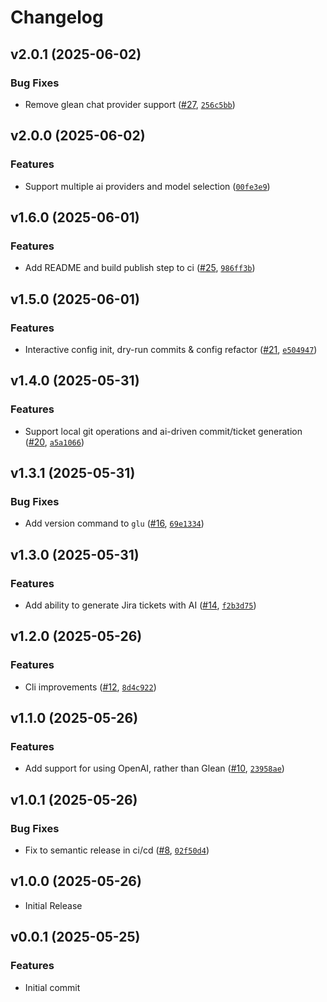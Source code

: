 # Changelog

<!-- version list -->

## v2.0.1 (2025-06-02)

### Bug Fixes

- Remove glean chat provider support ([#27](https://github.com/BrightNight-Energy/glu/pull/27),
  [`256c5bb`](https://github.com/BrightNight-Energy/glu/commit/256c5bb0d5e5415da9e0e674b0af371a3f61e150))


## v2.0.0 (2025-06-02)

### Features

- Support multiple ai providers and model selection
  ([`00fe3e9`](https://github.com/BrightNight-Energy/glu/commit/00fe3e94abeb2edb7450b800034dc23efa74ee63))


## v1.6.0 (2025-06-01)

### Features

- Add README and build publish step to ci ([#25](https://github.com/BrightNight-Energy/glu/pull/25),
  [`986ff3b`](https://github.com/BrightNight-Energy/glu/commit/986ff3b5567990bb10c0e065c55a5d752e4bb82c))


## v1.5.0 (2025-06-01)

### Features

- Interactive config init, dry-run commits & config refactor
  ([#21](https://github.com/BrightNight-Energy/glu/pull/21),
  [`e504947`](https://github.com/BrightNight-Energy/glu/commit/e5049475d07e32879801e26d6b3f6214cca70cfb))


## v1.4.0 (2025-05-31)

### Features

- Support local git operations and ai-driven commit/ticket generation
  ([#20](https://github.com/BrightNight-Energy/glu/pull/20),
  [`a5a1066`](https://github.com/BrightNight-Energy/glu/commit/a5a106696e31d6f043c9e8c9ee4431f58899b23b))


## v1.3.1 (2025-05-31)

### Bug Fixes

- Add version command to `glu` ([#16](https://github.com/BrightNight-Energy/glu/pull/16),
  [`69e1334`](https://github.com/BrightNight-Energy/glu/commit/69e1334ca24b4920220481989c87f3c91d1ce49e))


## v1.3.0 (2025-05-31)

### Features

- Add ability to generate Jira tickets with AI
  ([#14](https://github.com/BrightNight-Energy/glu/pull/14),
  [`f2b3d75`](https://github.com/BrightNight-Energy/glu/commit/f2b3d758276aa5539d1ca19af53be4005884c722))


## v1.2.0 (2025-05-26)

### Features

- Cli improvements ([#12](https://github.com/BrightNight-Energy/glu/pull/12),
  [`8d4c922`](https://github.com/BrightNight-Energy/glu/commit/8d4c9223b37ce19d18c44fd50cfb8eab83c29fbc))


## v1.1.0 (2025-05-26)

### Features

- Add support for using OpenAI, rather than Glean
  ([#10](https://github.com/BrightNight-Energy/glu/pull/10),
  [`23958ae`](https://github.com/BrightNight-Energy/glu/commit/23958ae9a1484957a41e4aa1155c3ee2367026f8))


## v1.0.1 (2025-05-26)

### Bug Fixes

- Fix to semantic release in ci/cd ([#8](https://github.com/BrightNight-Energy/glu/pull/8),
  [`02f50d4`](https://github.com/BrightNight-Energy/glu/commit/02f50d4f0cdef5cb53f74f4cedce3c5a0a3a9ba2))


## v1.0.0 (2025-05-26)

- Initial Release

## v0.0.1 (2025-05-25)

### Features

* Initial commit
